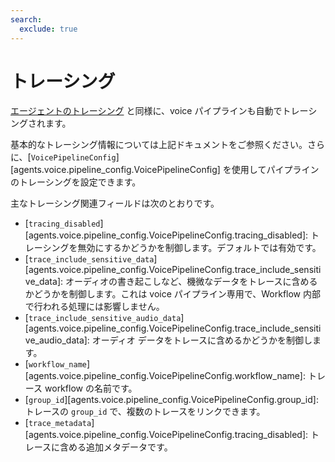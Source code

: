 ```yaml
---
search:
  exclude: true
---
```

# トレーシング

[エージェントのトレーシング](../tracing.md) と同様に、voice パイプラインも自動でトレーシングされます。

基本的なトレーシング情報については上記ドキュメントをご参照ください。さらに、[`VoicePipelineConfig`][agents.voice.pipeline_config.VoicePipelineConfig] を使用してパイプラインのトレーシングを設定できます。

主なトレーシング関連フィールドは次のとおりです。

-   [`tracing_disabled`][agents.voice.pipeline_config.VoicePipelineConfig.tracing_disabled]: トレーシングを無効にするかどうかを制御します。デフォルトでは有効です。  
-   [`trace_include_sensitive_data`][agents.voice.pipeline_config.VoicePipelineConfig.trace_include_sensitive_data]: オーディオの書き起こしなど、機微なデータをトレースに含めるかどうかを制御します。これは voice パイプライン専用で、Workflow 内部で行われる処理には影響しません。  
-   [`trace_include_sensitive_audio_data`][agents.voice.pipeline_config.VoicePipelineConfig.trace_include_sensitive_audio_data]: オーディオ データをトレースに含めるかどうかを制御します。  
-   [`workflow_name`][agents.voice.pipeline_config.VoicePipelineConfig.workflow_name]: トレース workflow の名前です。  
-   [`group_id`][agents.voice.pipeline_config.VoicePipelineConfig.group_id]: トレースの `group_id` で、複数のトレースをリンクできます。  
-   [`trace_metadata`][agents.voice.pipeline_config.VoicePipelineConfig.tracing_disabled]: トレースに含める追加メタデータです。